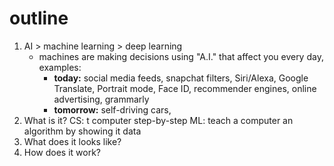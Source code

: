 # outline
1. AI > machine learning > deep learning
	- machines are making decisions using "A.I." that affect you every day, examples:
		- **today:** social media feeds, snapchat filters, Siri/Alexa, Google Translate, Portrait mode, Face ID, recommender engines, online advertising, grammarly
		- **tomorrow:** self-driving cars, 
2. What is it?
	CS: t computer step-by-step
	ML: teach a computer an algorithm by showing it data
3. What does it looks like?
4. How does it work?



<!--stackedit_data:
eyJoaXN0b3J5IjpbLTc5NDU5MzU0MCwtMjU4MTAzOTY3LC0xNT
M0OTkwNjQ0LDIwNDAyOTc2MjJdfQ==
-->